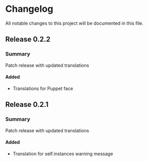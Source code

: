 # Changelog

All notable changes to this project will be documented in this file.

## Release 0.2.2
### Summary
Patch release with updated translations

#### Added
- Translations for Puppet face

## Release 0.2.1
### Summary
Patch release with updated translations

#### Added
- Translation for self.instances warning message

